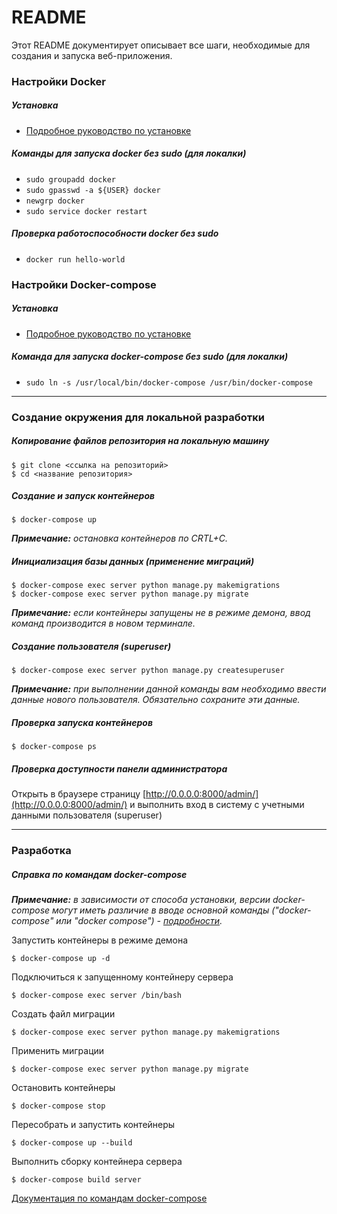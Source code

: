 README
=====================

Этот README документирует описывает все шаги, необходимые для создания и запуска веб-приложения.


### Настройки Docker

##### Установка

* [Подробное руководство по установке](https://docs.docker.com/install/linux/docker-ce/ubuntu/)

##### Команды для запуска docker без sudo (для локалки)

* `sudo groupadd docker`
* `sudo gpasswd -a ${USER} docker`
* `newgrp docker`
* `sudo service docker restart`

##### Проверка работоспособности docker без sudo

* `docker run hello-world`

### Настройки Docker-compose

##### Установка

* [Подробное руководство по установке](https://docs.docker.com/compose/install/)

##### Команда для запуска docker-compose без sudo (для локалки)

* `sudo ln -s /usr/local/bin/docker-compose /usr/bin/docker-compose`

---------------------

### Создание окружения для локальной разработки

##### Копирование файлов репозитория на локальную машину

```
$ git clone <ссылка на репозиторий>
$ cd <название репозитория>
```

##### Создание и запуск контейнеров

```
$ docker-compose up 
```
_**Примечание:** остановка контейнеров по CRTL+C._

##### Инициализация базы данных (применение миграций)
```
$ docker-compose exec server python manage.py makemigrations
$ docker-compose exec server python manage.py migrate
```
_**Примечание:** если контейнеры запущены не в режиме демона, ввод команд производится в новом терминале._

##### Создание пользователя (superuser)
```
$ docker-compose exec server python manage.py createsuperuser
```
_**Примечание:** при выполнении данной команды вам необходимо ввести данные нового пользователя. Обязательно сохраните эти данные._

##### Проверка запуска контейнеров

```
$ docker-compose ps
```

##### Проверка доступности панели администратора

Открыть в браузере страницу [http://0.0.0.0:8000/admin/](http://0.0.0.0:8000/admin/) и выполнить вход в систему с учетными данными пользователя (superuser)

---------------------

### Разработка

##### Справка по командам docker-compose

_**Примечание:** в зависимости от способа установки, версии docker-compose могут иметь различие в вводе основной команды ("docker-compose" или "docker compose") - [подробности](https://docs.docker.com/compose/#compose-v2-and-the-new-docker-compose-command)._ 

Запустить контейнеры в режиме демона
```
$ docker-compose up -d
```
Подключиться к запущенному контейнеру сервера
```
$ docker-compose exec server /bin/bash
```
Создать файл миграции
```
$ docker-compose exec server python manage.py makemigrations
```
Применить миграции
```
$ docker-compose exec server python manage.py migrate
```
Остановить контейнеры
```
$ docker-compose stop
```
Пересобрать и запустить контейнеры
```
$ docker-compose up --build
```
Выполнить сборку контейнера сервера
```
$ docker-compose build server
```
[Документация по командам docker-compose](https://docs.docker.com/engine/reference/commandline/compose/)
